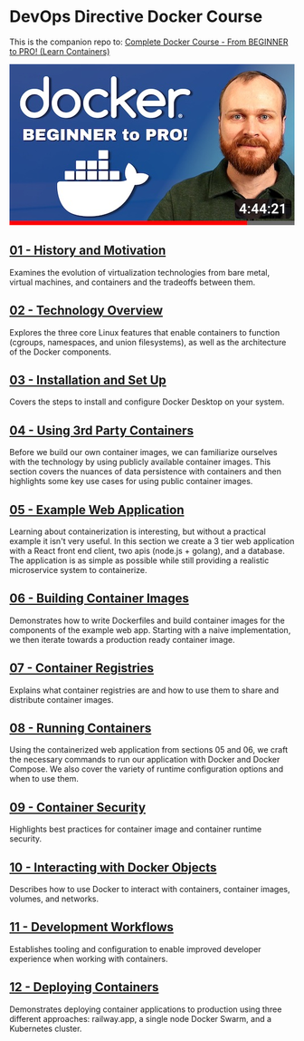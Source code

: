 # DevOps Directive Docker Course

This is the companion repo to: [Complete Docker Course - From BEGINNER to PRO! (Learn Containers)](https://youtu.be/RqTEHSBrYFw)

[![](./readme-assets/thumbnail.jpg)](https://youtu.be/RqTEHSBrYFw)


## [01 - History and Motivation](01-history-and-motivation/README.md)

Examines the evolution of virtualization technologies from bare metal, virtual machines, and containers and the tradeoffs between them.

## [02 - Technology Overview](02-technology-overview/README.md)

Explores the three core Linux features that enable containers to function (cgroups, namespaces, and union filesystems), as well as the architecture of the Docker components.

## [03 - Installation and Set Up](03-installation-and-set-up/README.md)

Covers the steps to install and configure Docker Desktop on your system.

## [04 - Using 3rd Party Containers](04-using-3rd-party-containers/README.md)

Before we build our own container images, we can familiarize ourselves with the technology by using publicly available container images. This section covers the nuances of data persistence with containers and then highlights some key use cases for using public container images.

## [05 - Example Web Application](05-example-web-application/README.md)

Learning about containerization is interesting, but without a practical example it isn't very useful. In this section we create a 3 tier web application with a React front end client, two apis (node.js + golang), and a database. The application is as simple as possible while still providing a realistic microservice system to containerize.

## [06 - Building Container Images](06-building-container-images/README.md)

Demonstrates how to write Dockerfiles and build container images for the components of the example web app. Starting with a naive implementation, we then iterate towards a production ready container image.

## [07 - Container Registries](07-container-registries/README.md)

Explains what container registries are and how to use them to share and distribute container images.

## [08 - Running Containers](08-running-containers/README.md)

Using the containerized web application from sections 05 and 06, we craft the necessary commands to run our application with Docker and Docker Compose. We also cover the variety of runtime configuration options and when to use them.

## [09 - Container Security](09-container-security/README.md)

Highlights best practices for container image and container runtime security.

## [10 - Interacting with Docker Objects](10-interacting-with-docker-objects/README.md)

Describes how to use Docker to interact with containers, container images, volumes, and networks.

## [11 - Development Workflows](11-development-workflow/README.md)

Establishes tooling and configuration to enable improved developer experience when working with containers.

## [12 - Deploying Containers](12-deploying-containers/README.md)

Demonstrates deploying container applications to production using three different approaches: railway.app, a single node Docker Swarm, and a Kubernetes cluster.
